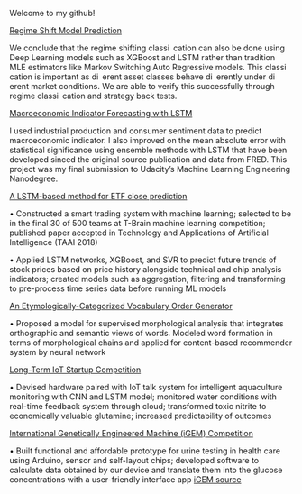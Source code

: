 Welcome to my github!

[Regime Shift Model Prediction](https://github.com/menghsuann/RegimeShift/blob/main/Regime%20Shift%20Prediction.ipynb)

We conclude that the regime shifting classi cation can also be done using Deep Learning models such as XGBoost and LSTM rather than tradition MLE estimators like Markov Switching Auto Regressive models. This classi cation is important as di erent asset classes behave di erently under di erent market conditions. We are able to verify this successfully through regime classi cation and strategy back tests.

[Macroeconomic Indicator Forecasting with LSTM](https://github.com/menghsuann/macroecon_forecast/blob/main/macroecon_forecast.pdf)

I used industrial production and consumer sentiment data to predict macroeconomic indicator. I also improved on the mean absolute error with statistical significance using ensemble methods with LSTM that have been developed sinced the original source publication and data from FRED. This project was my final submission to Udacity’s Machine Learning Engineering Nanodegree. 

[A LSTM-based method for ETF close prediction](https://github.com/menghsuann/etf_prediction/blob/main/ETF_prediction.pdf)

• Constructed a smart trading system with machine learning; selected to be in the final 30 of 500 teams at T-Brain machine learning competition; published paper accepted in Technology and Applications of Artificial Intelligence (TAAI 2018)

• Applied LSTM networks, XGBoost, and SVR to predict future trends of stock prices based on price history alongside technical and chip analysis indicators; created models such as aggregation, filtering and transforming to pre-process time series data before running ML models

[An Etymologically-Categorized Vocabulary Order Generator](https://github.com/menghsuann/vocab_generator/blob/main/Recommender%20system%20of%20new%20vocabulary.pdf)

• Proposed a model for supervised morphological analysis that integrates orthographic and semantic views of words. Modeled word formation in terms of morphological chains and applied for content-based recommender system by neural network

[Long-Term IoT Startup Competition](https://github.com/menghsuann/longterm_IOT/blob/main/longterm.pdf)

• Devised hardware paired with IoT talk system for intelligent aquaculture monitoring with CNN and LSTM model; monitored water conditions with real-time feedback system through cloud; transformed toxic nitrite to economically valuable glutamine; increased predictability of outcomes

[International Genetically Engineered Machine (iGEM) Competition](https://github.com/menghsuann/Uknow_IOT/blob/main/Team:NCKU%20Tainan:Software%20-%202016.igem.org.pdf)

• Built functional and affordable prototype for urine testing in health care using Arduino, sensor and self-layout chips; developed software to calculate data obtained by our device and translate them into the glucose concentrations with a user-friendly interface app [iGEM source](http://2016.igem.org/Team:NCKU_Tainan/Hardware)
